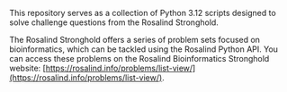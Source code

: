 This repository serves as a collection of Python 3.12 scripts designed to solve challenge questions from the Rosalind Stronghold.  

The Rosalind Stronghold offers a series of problem sets focused on bioinformatics, which can be tackled using the Rosalind Python API. You can access these problems on the Rosalind Bioinformatics Stronghold website: [https://rosalind.info/problems/list-view/](https://rosalind.info/problems/list-view/).
